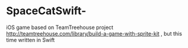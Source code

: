 SpaceCatSwift-
==============

iOS game  based on TeamTreehouse project http://teamtreehouse.com/library/build-a-game-with-sprite-kit , but this time written in Swift
